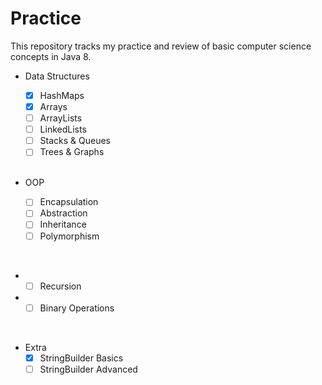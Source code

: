 # Practice

This repository tracks my practice and review of basic computer science concepts in Java 8.

* Data Structures
  - [x] HashMaps
  - [x] Arrays
  - [ ] ArrayLists
  - [ ] LinkedLists
  - [ ] Stacks & Queues
  - [ ] Trees & Graphs
  
  <br />
  
* OOP
  - [ ] Encapsulation
  - [ ] Abstraction
  - [ ] Inheritance
  - [ ] Polymorphism

<br />

* - [ ] Recursion
* - [ ] Binary Operations

<br />

* Extra
  - [x] StringBuilder Basics
  - [ ] StringBuilder Advanced
